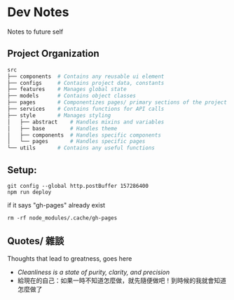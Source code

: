 # Dev Notes

Notes to future self

## Project Organization

```bash
src
├── components  # Contains any reusable ui element
├── configs     # Contains project data, constants
├── features    # Manages global state
├── models      # Contains object classes
├── pages       # Componentizes pages/ primary sections of the project
├── services    # Contains functions for API calls
├── style       # Manages styling
│   ├── abstract    # Handles mixins and variables
│   ├── base        # Handles theme
│   ├── components  # Handles specific components
│   └── pages       # Handles specific pages
└── utils       # Contains any useful functions
```

## Setup:

```
git config --global http.postBuffer 157286400
npm run deploy
```

if it says "gh-pages" already exist

```
rm -rf node_modules/.cache/gh-pages
```

## Quotes/ 雜談

Thoughts that lead to greatness, goes here

- _Cleanliness is a state of purity, clarity, and precision_
- 給現在的自己：如果一時不知道怎麼做，就先隨便做吧！到時候的我就會知道怎麼做了
